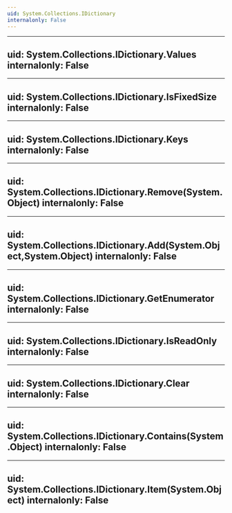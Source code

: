 ```yaml
---
uid: System.Collections.IDictionary
internalonly: False
---
```


---
uid: System.Collections.IDictionary.Values
internalonly: False
---

---
uid: System.Collections.IDictionary.IsFixedSize
internalonly: False
---

---
uid: System.Collections.IDictionary.Keys
internalonly: False
---

---
uid: System.Collections.IDictionary.Remove(System.Object)
internalonly: False
---

---
uid: System.Collections.IDictionary.Add(System.Object,System.Object)
internalonly: False
---

---
uid: System.Collections.IDictionary.GetEnumerator
internalonly: False
---

---
uid: System.Collections.IDictionary.IsReadOnly
internalonly: False
---

---
uid: System.Collections.IDictionary.Clear
internalonly: False
---

---
uid: System.Collections.IDictionary.Contains(System.Object)
internalonly: False
---

---
uid: System.Collections.IDictionary.Item(System.Object)
internalonly: False
---
